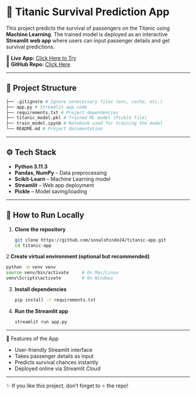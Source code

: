 # 🚢 Titanic Survival Prediction App  

This project predicts the survival of passengers on the Titanic using **Machine Learning**. The trained model is deployed as an interactive **Streamlit web app** where users can input passenger details and get survival predictions.  

🔗 **Live App:** [Click Here to Try](https://titanic-app-app-wkxtxjreesmrxeezn8ue4s.streamlit.app/)  
📂 **GitHub Repo:** [Click Here](https://github.com/sonalshinde24/titanic-app)  

---

## 📂 Project Structure  
```bash
├── .gitignore # Ignore unnecessary files (env, cache, etc.)
├── app.py # Streamlit app code
├── requirements.txt # Project dependencies
├── titanic_model.pkl # Trained ML model (Pickle file)
├── train_model.ipynb # Notebook used for training the model
└── README.md # Project documentation
```


---

## ⚙️ Tech Stack  

- **Python 3.11.3**  
- **Pandas, NumPy** – Data preprocessing  
- **Scikit-Learn** – Machine Learning model  
- **Streamlit** – Web app deployment  
- **Pickle** – Model saving/loading  

---

## 🚀 How to Run Locally  

1. **Clone the repository**  
   ```bash
   git clone https://github.com/sonalshinde24/titanic-app.git
   cd titanic-app
   
2.**Create virtual environment (optional but recommended)**
   ```bash
   python -m venv venv
   source venv/bin/activate     # On Mac/Linux
   venv\Scripts\activate        # On Windows
   ```
3. **Install dependencies**
   ```bash
   pip install -r requirements.txt

4. **Run the Streamlit app**
   ```bash
   streamlit run app.py
   
---

🎯 Features of the App

- User-friendly Streamlit interface
- Takes passenger details as input
- Predicts survival chances instantly
- Deployed online via Streamlit Cloud

---
✨ If you like this project, don’t forget to ⭐ the repo!
